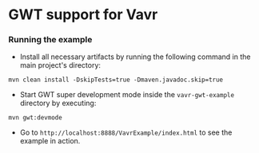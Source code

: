 # GWT support for Vavr

### Running the example

* Install all necessary artifacts by running the following command in the main project's directory:

```
mvn clean install -DskipTests=true -Dmaven.javadoc.skip=true
```

* Start GWT super development mode inside the `vavr-gwt-example` directory by executing:

```
mvn gwt:devmode
```

* Go to `http://localhost:8888/VavrExample/index.html` to see the example in action.